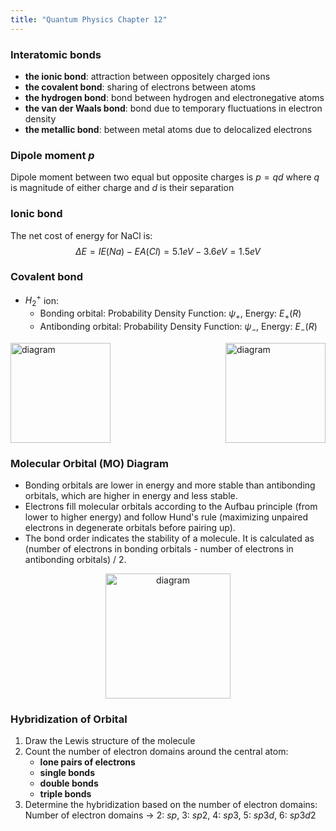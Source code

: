 ```yaml
---
title: "Quantum Physics Chapter 12"
---
```


### Interatomic bonds

- **the ionic bond**: attraction between oppositely charged ions
- **the covalent bond**: sharing of electrons between atoms
- **the hydrogen bond**: bond between hydrogen and electronegative atoms
- **the van der Waals bond**: bond due to temporary fluctuations in electron density
- **the metallic bond**: between metal atoms due to delocalized electrons

### Dipole moment $p$

Dipole moment between two equal but opposite charges is $p=qd$ where $q$ is magnitude of either charge and $d$ is their separation

### Ionic bond

The net cost of energy for NaCl is:
$$\Delta E = IE(Na) - EA(Cl) = 5.1eV - 3.6eV = 1.5eV$$

### Covalent bond

- $H_2^+$ ion:
  - Bonding orbital: Probability Density Function: $\psi_+$, Energy: $E_+(R)$
  - Antibonding orbital: Probability Density Function: $\psi_-$, Energy: $E_-(R)$

<div>
    <img src="https://cdn.discordapp.com/attachments/1094676554652602419/1100854754487312545/image.png" alt="diagram" height="160" align="left"/>
    <img src="https://cdn.discordapp.com/attachments/1094676554652602419/1100856232639737986/image.png" alt="diagram" height="160" align="right"/>
</div>
<br clear="both"/>

### Molecular Orbital (MO) Diagram

- Bonding orbitals are lower in energy and more stable than antibonding orbitals, which are higher in energy and less stable.
- Electrons fill molecular orbitals according to the Aufbau principle (from lower to higher energy) and follow Hund's rule (maximizing unpaired electrons in degenerate orbitals before pairing up).
- The bond order indicates the stability of a molecule. It is calculated as (number of electrons in bonding orbitals - number of electrons in antibonding orbitals) / 2.
<p align="center">
  <img src="https://homework.study.com/cimages/multimages/16/nitrogen-f2452217999684678788.jpg" alt="diagram" height="200" />
</p>

### Hybridization of Orbital

1. Draw the Lewis structure of the molecule
2. Count the number of electron domains around the central atom:
   - **lone pairs of electrons**
   - **single bonds**
   - **double bonds**
   - **triple bonds**
3. Determine the hybridization based on the number of electron domains:
   Number of electron domains $\to$ 2: $sp$, 3: $sp2$, 4: $sp3$, 5: $sp3d$, 6: $sp3d2$
